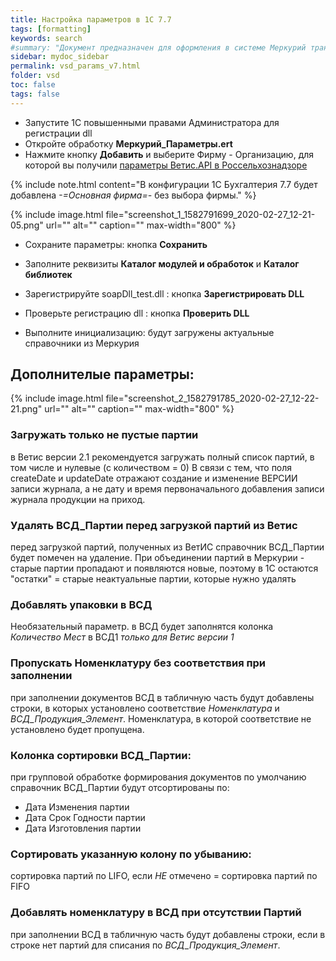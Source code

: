 ```yaml
---
title: Настройка параметров в 1С 7.7
tags: [formatting]
keywords: search
#summary: "Документ предназначен для оформления в системе Меркурий транспортной партии."
sidebar: mydoc_sidebar
permalink: vsd_params_v7.html
folder: vsd
toc: false
tags: false
---
```


<style>
.result {
background-color: #000000;
border: 1px solid #dedede;
padding: 10px;
margin-top: 10px;
margin-bottom: 10px;
}
</style>

* Запустите 1С повышенными правами Администратора для регистрации dll
* Откройте обработку **Меркурий_Параметры.ert**
* Нажмите кнопку **Добавить** и выберите Фирму - Организацию, для которой вы получили [параметры Ветис.API в Россельхознадзоре](vsd_vetis_prod.html)

{% include note.html content="В конфигурации 1C Бухгалтерия 7.7 будет добавлена *-=Основная фирма=-* без выбора фирмы." %}


{% include image.html file="screenshot_1_1582791699_2020-02-27_12-21-05.png" url="" alt="" caption="" max-width="800" %}

* Сохраните параметры: кнопка **Сохранить**

* Заполните реквизиты **Каталог модулей и обработок** и **Каталог библиотек**

* Зарегистрируйте soapDll_test.dll : кнопка **Зарегистрировать DLL**

* Проверьте регистрацию dll : кнопка **Проверить DLL**

* Выполните инициализацию: будут загружены актуальные справочники из Меркурия


## Дополнителые параметры:

{% include image.html file="screenshot_2_1582791785_2020-02-27_12-22-21.png" url="" alt="" caption="" max-width="800" %}

### Загружать только не пустые партии

в Ветис версии 2.1 рекомендуется загружать полный список партий, в том числе и нулевые (с количеством = 0)
В связи с тем, что поля createDate и updateDate отражают создание и изменение ВЕРСИИ записи журнала, а не дату и время первоначального добавления записи журнала продукции на приход.

### Удалять ВСД_Партии перед загрузкой партий из Ветис

перед загрузкой партий, полученных из ВетИС справочник ВСД_Партии будет помечен на удаление.
При объединении партий в Меркурии - старые партии пропадают и появляются новые, поэтому в 1С остаются "остатки" = старые неактуальные партии, которые нужно удалять

### Добавлять упаковки в ВСД

Необязательный параметр. в ВСД будет заполнятся колонка *Количество Мест* в ВСД1 *только для Ветис версии 1* 

### Пропускать Номенклатуру без соответствия при заполнении

при заполнении документов ВСД в табличную часть будут добавлены строки, в которых установлено соответствие *Номенклатура* и *ВСД_Продукция_Элемент*. 
Номенклатура, в которой соответствие не установлено будет пропущена. 

### Колонка сортировки ВСД_Партии:

при групповой обработке формирования документов по умолчанию справочник ВСД_Партии будут отсортированы по:
* Дата Изменения партии 
* Дата Срок Годности партии
* Дата Изготовления партии

### Сортировать указанную колону по убыванию:

сортировка партий по LIFO, если *НЕ* отмечено = сортировка партий по FIFO 

### Добавлять номенклатуру в ВСД при отсутствии Партий
при заполнении ВСД в табличную часть будут добавлены строки, если в строке нет партий для списания по *ВСД_Продукция_Элемент*.
